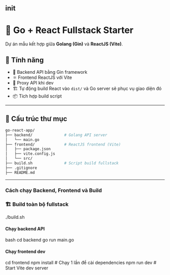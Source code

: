 ## init

# 🧩 Go + React Fullstack Starter

Dự án mẫu kết hợp giữa **Golang (Gin)** và **ReactJS (Vite)**.

## 🚀 Tính năng

- 🧠 Backend API bằng Gin framework
- ⚛️ Frontend ReactJS với Vite
- 🔄 Proxy API khi dev
- 🏗 Tự động build React vào `dist/` và Go server sẽ phục vụ giao diện đó
- 📦 Tích hợp build script

---

## 📁 Cấu trúc thư mục

```bash
go-react-app/
├── backend/              # Golang API server
│   └── main.go
├── frontend/             # ReactJS frontend (Vite)
│   ├── package.json
│   ├── vite.config.js
│   └── src/
├── build.sh              # Script build fullstack
├── .gitignore
├── README.md

```

---

### Cách chạy Backend, Frontend và Build

### 🏗 Build toàn bộ fullstack

./build.sh

#### Chạy backend API

bash
cd backend
go run main.go

#### Chạy frontend dev

cd frontend
npm install # Chạy 1 lần để cài dependencies
npm run dev # Start Vite dev server
